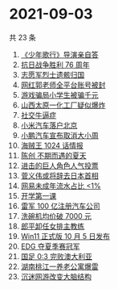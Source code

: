 # 2021-09-03

共 23 条

<!-- BEGIN ZHIHUSEARCH -->
<!-- 最后更新时间 Fri Sep 03 2021 17:08:23 GMT+0800 (China Standard Time) -->
1. [《少年歌行》导演亲自答](https://www.zhihu.com/search?q=少年歌行)
1. [抗日战争胜利 76 周年](https://www.zhihu.com/search?q=抗日战争胜利)
1. [志愿军烈士遗骸归国](https://www.zhihu.com/search?q=志愿军)
1. [网红郭老师全平台账号被封](https://www.zhihu.com/search?q=郭老师)
1. [游戏骗局小学生被骗千元](https://www.zhihu.com/search?q=游戏骗局)
1. [山西太原一化工厂疑似爆炸](https://www.zhihu.com/search?q=太原化工厂)
1. [社交牛逼症](https://www.zhihu.com/search?q=社交牛逼症)
1. [小米汽车落户北京](https://www.zhihu.com/search?q=小米汽车总部)
1. [小鹏汽车宣布取消大小周](https://www.zhihu.com/search?q=小鹏汽车)
1. [海贼王 1024 话情报](https://www.zhihu.com/search?q=海贼王)
1. [陈创 不期而遇的夏天](https://www.zhihu.com/search?q=不期而遇的夏天)
1. [进击的巨人角色人气投票](https://www.zhihu.com/search?q=进击的巨人)
1. [菅义伟或将辞去日本首相](https://www.zhihu.com/search?q=菅义伟)
1. [网易未成年流水占比 <1%](https://www.zhihu.com/search?q=网易游戏)
1. [开学第一课](https://www.zhihu.com/search?q=开学第一课)
1. [雷军 100 亿注册汽车公司](https://www.zhihu.com/search?q=小米汽车)
1. [洗碗机均价破 7000 元](https://www.zhihu.com/search?q=洗碗机)
1. [郎平卸任女排主教练](https://www.zhihu.com/search?q=郎平)
1. [Win11 正式版 10 月 5 日发布](https://www.zhihu.com/search?q=Windows11)
1. [EDG 夺夏季赛冠军](https://www.zhihu.com/search?q=EDG)
1. [国足 0:3 完败澳大利亚](https://www.zhihu.com/search?q=中国男足)
1. [湖南桃江一养老公寓爆雷](https://www.zhihu.com/search?q=湖南桃江)
1. [沉迷网游改变大脑结构](https://www.zhihu.com/search?q=大脑结构)
<!-- END ZHIHUSEARCH -->
